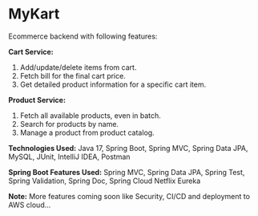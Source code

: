 # MyKart
Ecommerce backend with following features:

**Cart Service:**
  1. Add/update/delete items from cart.
  2. Fetch bill for the final cart price.
  3. Get detailed product information for a specific cart item.

**Product Service:**
  1. Fetch all available products, even in batch.
  2. Search for products by name.
  3. Manage a product from product catalog.

**Technologies Used:** Java 17, Spring Boot, Spring MVC, Spring Data JPA, MySQL, JUnit, IntelliJ IDEA, Postman

**Spring Boot Features Used:** Spring MVC, Spring Data JPA, Spring Test, Spring Validation, Spring Doc, Spring Cloud Netflix Eureka

**Note:** More features coming soon like Security, CI/CD and deployment to AWS cloud...
